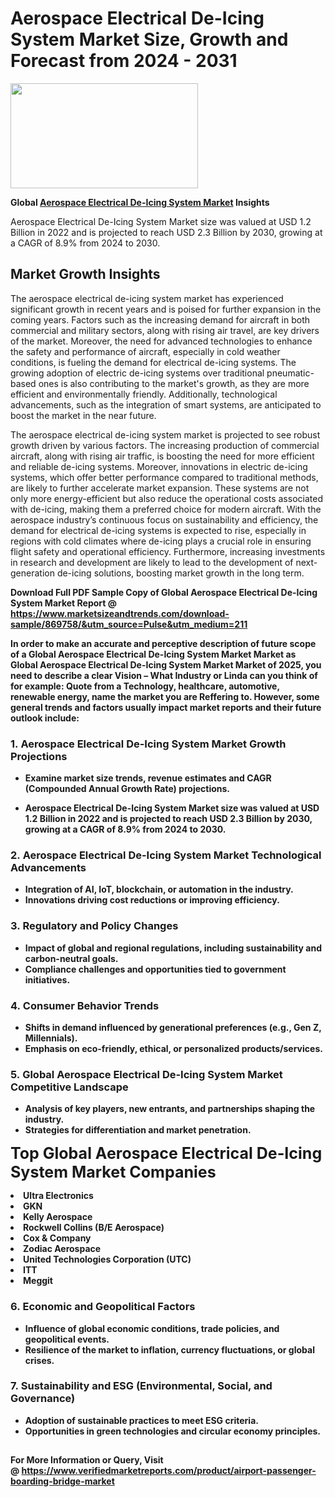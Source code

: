 <H1>Aerospace Electrical De-Icing System Market Size, Growth and Forecast from 2024 - 2031</H1><img class="aligncenter size-medium wp-image-584254" src="https://thirdeyenews.in/wp-content/uploads/2024/09/Global-Market-Research-300x168.jpeg" alt="" width="300" height="168" /><p><strong>Global&nbsp;<a href="https://www.marketsizeandtrends.com/download-sample/869758/&amp;utm_source=Pulse&amp;utm_medium=211">Aerospace Electrical De-Icing System Market</a> Insights</strong></p><p>Aerospace Electrical De-Icing System Market size was valued at USD 1.2 Billion in 2022 and is projected to reach USD 2.3 Billion by 2030, growing at a CAGR of 8.9% from 2024 to 2030.</p><p><h2>Market Growth Insights</h2> <p>The aerospace electrical de-icing system market has experienced significant growth in recent years and is poised for further expansion in the coming years. Factors such as the increasing demand for aircraft in both commercial and military sectors, along with rising air travel, are key drivers of the market. Moreover, the need for advanced technologies to enhance the safety and performance of aircraft, especially in cold weather conditions, is fueling the demand for electrical de-icing systems. The growing adoption of electric de-icing systems over traditional pneumatic-based ones is also contributing to the market's growth, as they are more efficient and environmentally friendly. Additionally, technological advancements, such as the integration of smart systems, are anticipated to boost the market in the near future.</p> <p><strong></strong></p> <p>The aerospace electrical de-icing system market is projected to see robust growth driven by various factors. The increasing production of commercial aircraft, along with rising air traffic, is boosting the need for more efficient and reliable de-icing systems. Moreover, innovations in electric de-icing systems, which offer better performance compared to traditional methods, are likely to further accelerate market expansion. These systems are not only more energy-efficient but also reduce the operational costs associated with de-icing, making them a preferred choice for modern aircraft. With the aerospace industry’s continuous focus on sustainability and efficiency, the demand for electrical de-icing systems is expected to rise, especially in regions with cold climates where de-icing plays a crucial role in ensuring flight safety and operational efficiency. Furthermore, increasing investments in research and development are likely to lead to the development of next-generation de-icing solutions, boosting market growth in the long term.</p> <p><strong></p><p><span class=""><strong>Download Full PDF Sample Copy of Global Aerospace Electrical De-Icing System Market Report</strong> @ <a href="https://www.marketsizeandtrends.com/download-sample/869758/&amp;utm_source=Pulse&amp;utm_medium=211" target="_blank">https://www.marketsizeandtrends.com/download-sample/869758/&amp;utm_source=Pulse&amp;utm_medium=211</a></span></p><p>In order to make an accurate and perceptive description of future scope of a Global&nbsp;Aerospace Electrical De-Icing System Market Market as Global&nbsp;Aerospace Electrical De-Icing System Market Market of 2025, you need to describe a clear Vision &ndash; What Industry or Linda can you think of for example: Quote from a Technology, healthcare, automotive, renewable energy, name the market you are Reffering to. However, some general trends and factors usually impact market reports and their future outlook include:</p><h3>1.&nbsp;<strong>Aerospace Electrical De-Icing System Market Growth Projections</strong></h3><ul><li>Examine market size trends, revenue estimates and CAGR (Compounded Annual Growth Rate) projections.</li><li><p>Aerospace Electrical De-Icing System Market size was valued at USD 1.2 Billion in 2022 and is projected to reach USD 2.3 Billion by 2030, growing at a CAGR of 8.9% from 2024 to 2030.</p></li></ul><h3>2.&nbsp;<strong>Aerospace Electrical De-Icing System Market Technological Advancements</strong></h3><ul><li>Integration of AI, IoT, blockchain, or automation in the industry.</li><li>Innovations driving cost reductions or improving efficiency.</li></ul><h3>3.&nbsp;<strong>Regulatory and Policy Changes</strong></h3><ul><li>Impact of global and regional regulations, including sustainability and carbon-neutral goals.</li><li>Compliance challenges and opportunities tied to government initiatives.</li></ul><h3>4.&nbsp;<strong>Consumer Behavior Trends</strong></h3><ul><li>Shifts in demand influenced by generational preferences (e.g., Gen Z, Millennials).</li><li>Emphasis on eco-friendly, ethical, or personalized products/services.</li></ul><h3>5.&nbsp;<strong>Global Aerospace Electrical De-Icing System Market Competitive Landscape</strong></h3><ul><li>Analysis of key players, new entrants, and partnerships shaping the industry.</li><li>Strategies for differentiation and market penetration.</li></ul><p data-pm-slice="1 1 []"><span style="color: inherit; font-family: inherit; font-size: 25px;">Top Global Aerospace Electrical De-Icing System Market Companies</span></p><div class="" data-test-id=""><p><li>Ultra Electronics</li><li> GKN</li><li> Kelly Aerospace</li><li> Rockwell Collins (B/E Aerospace)</li><li> Cox & Company</li><li> Zodiac Aerospace</li><li> United Technologies Corporation (UTC)</li><li> ITT</li><li> Meggit</li></p></div><h3>6.&nbsp;<strong>Economic and Geopolitical Factors</strong></h3><ul><li>Influence of global economic conditions, trade policies, and geopolitical events.</li><li>Resilience of the market to inflation, currency fluctuations, or global crises.</li></ul><h3>7.&nbsp;<strong>Sustainability and ESG (Environmental, Social, and Governance)</strong></h3><ul><li>Adoption of sustainable practices to meet ESG criteria.</li><li>Opportunities in green technologies and circular economy principles.</li></ul><h2><strong style="font-size: 14px;">For More Information or Query, Visit @&nbsp;</strong><a style="background-color: #ffffff; font-size: 14px;" href="https://www.marketsizeandtrends.com/report/aerospace-electrical-de-icing-system-market/" target="_blank">https://www.verifiedmarketreports.com/product/airport-passenger-boarding-bridge-market</a></h2>
